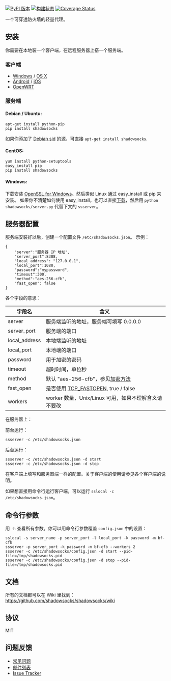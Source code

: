 [![PyPI 版本]][PyPI] [![构建状态]][Travis CI] [![Coverage Status]][Coverage]

一个可穿透防火墙的轻量代理。

安装
----

你需要在本地装一个客户端，在远程服务器上搭一个服务端。

### 客户端

* [Windows] / [OS X]
* [Android] / [iOS]
* [OpenWRT]

### 服务端

#### Debian / Ubuntu:

    apt-get install python-pip
    pip install shadowsocks

如果你添加了 [Debian sid] 的源，可直接 `apt-get install shadowsocks`.

#### CentOS:

    yum install python-setuptools
    easy_install pip
    pip install shadowsocks

#### Windows:

下载安装 [OpenSSL for Windows]。然后类似 Linux 通过 easy_install 或 pip 来安装。
如果你不清楚如何使用 easy_install，也可以直接[下载]，然后用 `python shadowsocks/server.py`
代替下文的 `ssserver`。

服务器配置
---------

服务端安装好以后，创建一个配置文件 `/etc/shadowsocks.json`。
示例：

    {
        "server":"服务器 IP 地址",
        "server_port":8388,
        "local_address": "127.0.0.1",
        "local_port":1080,
        "password":"mypassword",
        "timeout":300,
        "method":"aes-256-cfb",
        "fast_open": false
    }

各个字段的意思：

| 字段名         | 含义                                            |
| ------------- | ----------------------------------------------- |
| server        | 服务端监听的地址，服务端可填写 0.0.0.0             |
| server_port   | 服务端的端口                                     |
| local_address | 本地端监听的地址                                  |
| local_port    | 本地端的端口                                     |
| password      | 用于加密的密码                                    |
| timeout       | 超时时间，单位秒                                  |
| method        | 默认 "aes-256-cfb"，参见[加密方法]                |
| fast_open     | 是否使用 [TCP_FASTOPEN], true / false            |
| workers       | worker 数量，Unix/Linux 可用，如果不理解含义请不要改 |

在服务器上：

前台运行：

    ssserver -c /etc/shadowsocks.json

后台运行：

    ssserver -c /etc/shadowsocks.json -d start
    ssserver -c /etc/shadowsocks.json -d stop

在客户端上填写和服务器端一样的配置。关于客户端的使用请参见各个客户端的说明。

如果想直接用命令行运行客户端，可以运行 `sslocal -c /etc/shadowsocks.json`。

命令行参数
---------

用 `-h` 查看所有参数。你可以用命令行参数覆盖 `config.json` 中的设置：

    sslocal -s server_name -p server_port -l local_port -k password -m bf-cfb
    ssserver -p server_port -k password -m bf-cfb --workers 2
    ssserver -c /etc/shadowsocks/config.json -d start --pid-file=/tmp/shadowsocks.pid
    ssserver -c /etc/shadowsocks/config.json -d stop --pid-file=/tmp/shadowsocks.pid

文档
----

所有的文档都可以在 Wiki 里找到：
https://github.com/shadowsocks/shadowsocks/wiki

协议
----
MIT

问题反馈
--------
* [常见问题]
* [邮件列表]
* [Issue Tracker]


[Coverage Status]:   https://jenkins.shadowvpn.org/result/shadowsocks
[Coverage]:          https://jenkins.shadowvpn.org/job/Shadowsocks/ws/htmlcov/index.html
[Windows]:        https://github.com/shadowsocks/shadowsocks/wiki/Ports-and-Clients#windows
[OS X]:           https://github.com/shadowsocks/shadowsocks-iOS/wiki/Shadowsocks-for-OSX-%E5%B8%AE%E5%8A%A9
[Android]:        https://github.com/shadowsocks/shadowsocks/wiki/Ports-and-Clients#android
[Debian sid]:     https://packages.debian.org/unstable/python/shadowsocks
[iOS]:            https://github.com/shadowsocks/shadowsocks-iOS/wiki/Help
[OpenWRT]:        https://github.com/shadowsocks/shadowsocks/wiki/Ports-and-Clients#openwrt
[构建状态]:        https://img.shields.io/travis/shadowsocks/shadowsocks/master.svg?style=flat
[图形界面版本]:    https://github.com/shadowsocks/shadowsocks/wiki/Ports-and-Clients
[Issue Tracker]:  https://github.com/shadowsocks/shadowsocks/issues?state=open
[OpenSSL for Windows]: http://slproweb.com/products/Win32OpenSSL.html
[PyPI]:           https://pypi.python.org/pypi/shadowsocks
[PyPI 版本]:       https://img.shields.io/pypi/v/shadowsocks.svg?style=flat
[TCP_FASTOPEN]:   https://github.com/shadowsocks/shadowsocks/wiki/TCP-Fast-Open
[Travis CI]:      https://travis-ci.org/shadowsocks/shadowsocks
[加密方法]:        https://github.com/shadowsocks/shadowsocks/wiki/Encryption
[常见问题]:        https://github.com/shadowsocks/shadowsocks/wiki/Troubleshooting
[邮件列表]:        http://groups.google.com/group/shadowsocks
[下载]:           https://pypi.python.org/pypi/shadowsocks